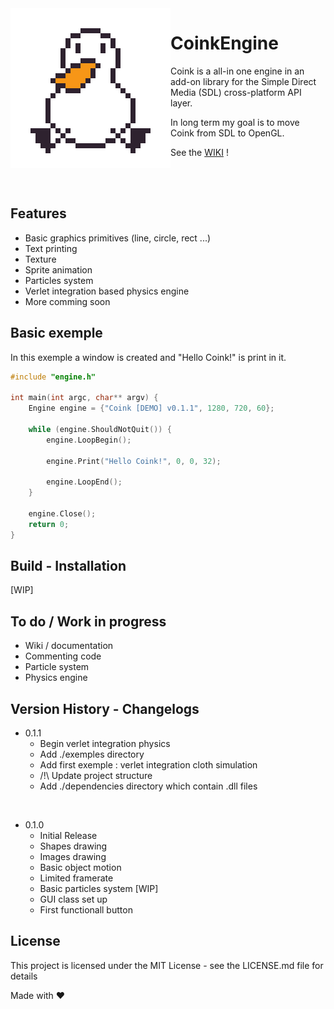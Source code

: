 <img align="left" src="ressource/coink_256.png" alt="coink logo">


# CoinkEngine 
Coink is a all-in one engine in an add-on library for the Simple Direct Media (SDL) cross-platform API layer.

In long term my goal is to move Coink from SDL to OpenGL.

See the [WIKI](https://github.com/Nimajjj/Coink/wiki) ! 

<br><br>
## Features
* Basic graphics primitives (line, circle, rect ...)
* Text printing
* Texture
* Sprite animation
* Particles system
* Verlet integration based physics engine
* More comming soon


## Basic exemple
In this exemple a window is created and "Hello Coink!" is print in it.
```c++
#include "engine.h"

int main(int argc, char** argv) {
    Engine engine = {"Coink [DEMO] v0.1.1", 1280, 720, 60};

    while (engine.ShouldNotQuit()) {
        engine.LoopBegin();
        
        engine.Print("Hello Coink!", 0, 0, 32);

        engine.LoopEnd();
    }

    engine.Close();
    return 0;
}
```


## Build - Installation
[WIP]


## To do / Work in progress
* Wiki / documentation
* Commenting code
* Particle system
* Physics engine


## Version History - Changelogs
* 0.1.1
  * Begin verlet integration physics
  * Add ./exemples directory
  * Add first exemple : verlet integration cloth simulation
  * /!\ Update project structure
  * Add ./dependencies directory which contain .dll files
<br>

* 0.1.0
    * Initial Release
    * Shapes drawing
    * Images drawing
    * Basic object motion
    * Limited framerate
    * Basic particles system [WIP]
    * GUI class set up
    * First functionall button


## License
This project is licensed under the MIT License - see the LICENSE.md file for details

Made with ❤️